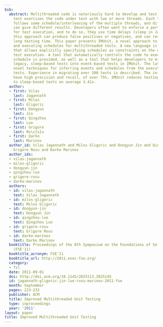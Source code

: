 ```yaml
---
bib:
  abstract: Multithreaded code is notoriously hard to develop and test. A multithreaded
    test exercises the code under test with two or more threads. Each test execution
    follows some schedule/interleaving of the multiple threads, and different schedules
    can give different results. Developers often want to enforce a particular schedule
    for test execution, and to do so, they use time delays (sleep in Java). Unfortunately,
    this approach can produce false positives or negatives, and can result in unnecessarily
    long testing time. This paper presents IMUnit, a novel approach to specifying
    and executing schedules for multithreaded tests. A new language is introduced
    that allows explicitly specifying schedules as constraints on the events during
    test execution. A tool that automatically controls the code to execute the specified
    schedule is provided, as well as a tool that helps developers to migrate their
    legacy, sleep-based tests into event-based tests in IMUnit. The latter tool uses
    novel techniques for inferring events and schedules from the executions of sleep-based
    tests. Experience in migrating over 200 tests is described. The inference techniques
    have high precision and recall, of over 75%. IMUnit reduces testing time compared
    to sleep-based tests on average 3.41x.
  author:
  - first: Vilas
    last: Jagannath
  - first: Milos
    last: Gligoric
  - first: Dongyun
    last: Jin
  - first: Qingzhou
    last: Luo
  - first: Grigore
    last: Ro\c{s}u
  - first: Darko
    last: Marinov
  author_id: Vilas Jagannath and Milos Gligoric and Dongyun Jin and Qingzhou Luo and
    Grigore Rosu and Darko Marinov
  author_ids:
  - vilas-jagannath
  - milos-gligoric
  - dongyun-jin
  - qingzhou-luo
  - grigore-rosu
  - darko-marinov
  authors:
  - id: vilas-jagannath
    text: Vilas Jagannath
  - id: milos-gligoric
    text: Milos Gligoric
  - id: dongyun-jin
    text: Dongyun Jin
  - id: qingzhou-luo
    text: Qingzhou Luo
  - id: grigore-rosu
    text: Grigore Rosu
  - id: darko-marinov
    text: Darko Marinov
  booktitle: Proceedings of the 8th Symposium on the Foundations of Software Engineering
    (FSE'11)
  booktitle_acronym: FSE'11
  booktitle_url: http://2011.esec-fse.org/
  category:
  - fsl
  date: 2011-09-01
  doi: http://doi.acm.org/10.1145/2025113.2025145
  id: jagannath-gligoric-jin-luo-rosu-marinov-2011-fse
  month: September
  pages: 223-233
  publisher: ACM
  title: Improved Multithreaded Unit Testing
  type: inproceedings
  year: '2011'
layout: paper
title: Improved Multithreaded Unit Testing
---
```

